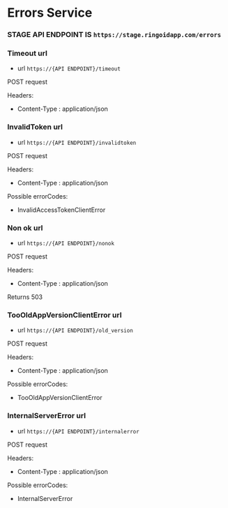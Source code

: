 # Errors Service

### STAGE API ENDPOINT IS ``https://stage.ringoidapp.com/errors``


### Timeout url

* url ``https://{API ENDPOINT}/timeout``

POST request

Headers:

* Content-Type : application/json

### InvalidToken url

* url ``https://{API ENDPOINT}/invalidtoken``

POST request

Headers:

* Content-Type : application/json

Possible errorCodes:

* InvalidAccessTokenClientError


### Non ok url

* url ``https://{API ENDPOINT}/nonok``

POST request

Headers:

* Content-Type : application/json

Returns 503

### TooOldAppVersionClientError url

* url ``https://{API ENDPOINT}/old_version``

POST request

Headers:

* Content-Type : application/json

Possible errorCodes:

* TooOldAppVersionClientError

### InternalServerError url

* url ``https://{API ENDPOINT}/internalerror``

POST request

Headers:

* Content-Type : application/json

Possible errorCodes:

* InternalServerError

